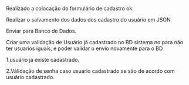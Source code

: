  Realizado a colocação do formulário de cadastro ok

 Realizar o salvamento dos dados dos cadastro do usuário em JSON

 Enviar para Banco de Dados.
  
 Criar uma validação de Usuário já cadastrado no BD sistema no  para não ter usuarios iguais, e poder validar o envio novamente para o BD

 1.usuário já existe cadastrado.

 2.Válidação de senha caso usuário cadastrado se são de acordo com usuário cadastrado.